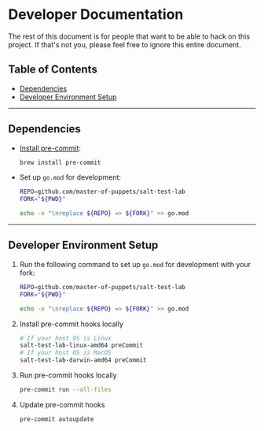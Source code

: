 # Developer Documentation

The rest of this document is for people that want to be able to hack on this project.
If that's not you, please feel free to ignore this entire document.

## Table of Contents

- [Dependencies](#dependencies)
- [Developer Environment Setup](#developer-environment-setup)

---

## Dependencies

- [Install pre-commit](https://pre-commit.com/):

  ```bash
  brew install pre-commit
  ```

- Set up `go.mod` for development:

  ```bash
  REPO=github.com/master-of-puppets/salt-test-lab
  FORK="${PWD}"

  echo -e "\nreplace ${REPO} => ${FORK}" >> go.mod
  ```

---

## Developer Environment Setup

1. Run the following command to set up `go.mod` for development with your fork:

   ```bash
   REPO=github.com/master-of-puppets/salt-test-lab
   FORK="${PWD}"

   echo -e "\nreplace ${REPO} => ${FORK}" >> go.mod
   ```

2. Install pre-commit hooks locally

   ```bash
   # If your host OS is Linux
   salt-test-lab-linux-amd64 preCommit
   # If your host OS is MacOS
   salt-test-lab-darwin-amd64 preCommit
   ```

3. Run pre-commit hooks locally

   ```bash
   pre-commit run --all-files
   ```

4. Update pre-commit hooks

   ```bash
   pre-commit autoupdate
   ```
